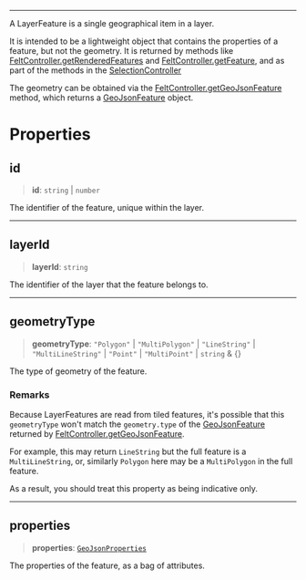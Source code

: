 ***

A LayerFeature is a single geographical item in a layer.

It is intended to be a lightweight object that contains the properties of a
feature, but not the geometry. It is returned by methods like
[FeltController.getRenderedFeatures](LayersController.md#getrenderedfeatures) and [FeltController.getFeature](LayersController.md#getfeature),
and as part of the methods in the [SelectionController](../Selection/SelectionController.md)

The geometry can be obtained via the [FeltController.getGeoJsonFeature](LayersController.md#getgeojsonfeature)
method, which returns a [GeoJsonFeature](../Shared/GeoJsonFeature.md) object.

# Properties

## id

> **id**: `string` | `number`

The identifier of the feature, unique within the layer.

***

## layerId

> **layerId**: `string`

The identifier of the layer that the feature belongs to.

***

## geometryType

> **geometryType**: `"Polygon"` | `"MultiPolygon"` | `"LineString"` | `"MultiLineString"` | `"Point"` | `"MultiPoint"` | `string` & \{}

The type of geometry of the feature.

### Remarks

Because LayerFeatures are read from tiled features, it's
possible that this `geometryType` won't match the `geometry.type` of the
[GeoJsonFeature](../Shared/GeoJsonFeature.md) returned by [FeltController.getGeoJsonFeature](LayersController.md#getgeojsonfeature).

For example, this may return `LineString` but the full feature is a `MultiLineString`,
or, similarly `Polygon` here may be a `MultiPolygon` in the full feature.

As a result, you should treat this property as being indicative only.

***

## properties

> **properties**: [`GeoJsonProperties`](../Shared/GeoJsonProperties.md)

The properties of the feature, as a bag of attributes.
